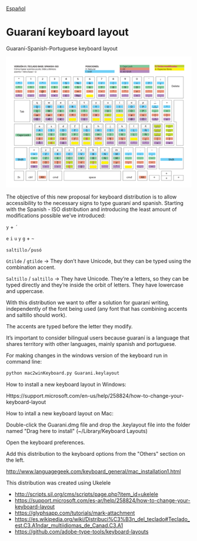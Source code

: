 [Español](README.md)

# Guaraní keyboard layout
Guaraní-Spanish-Portuguese keyboard layout

![Keyboard layout](img/gua-spa.png)

The objective of this new proposal for keyboard distribution is to allow accessibility to the necessary signs to type guaraní and spanish.
Starting with the Spanish - ISO distribution and introducing the least amount of modifications possible we’ve introduced:

`y` + `´`

`e` `i` `u` `y` `g` + `~`

`saltillo` ⁄ `pusó`

`Gtilde` / `gtilde` -> They don’t have Unicode, but they can be typed using the combination accent.

`Saltillo` / `saltillo` -> They have Unicode. They’re a letters, so they can be typed directly and they’re inside the orbit of letters. They have lowercase and uppercase.

With this distribution we want to offer a solution for guaraní writing, independently of the font being used (any font that has combining accents and saltillo should work).

The accents are typed before the letter they modify.

It’s important to consider bilingual users because guaraní is a language that shares territory with other languages, mainly spanish and portuguese.

For making changes in the windows version of the keyboard run in command line:

```bash
python mac2winKeyboard.py Guarani.keylayout
```

How to install a new keyboard layout in Windows:

Https://support.microsoft.com/en-us/help/258824/how-to-change-your-keyboard-layout


How to intall a new keyboard layout on Mac:

Double-click the Guarani.dmg file and drop the .keylayout file into the folder named "Drag here to install" (~/Library/Keyboard Layouts)

Open the keyboard preferences.

Add this distribution to the keyboard options from the "Others" section on the left.

http://www.languagegeek.com/keyboard_general/mac_installation1.html



This distribution was created using Ukelele

- http://scripts.sil.org/cms/scripts/page.php?item_id=ukelele
- https://support.microsoft.com/es-ar/help/258824/how-to-change-your-keyboard-layout
- https://glyphsapp.com/tutorials/mark-attachment
- https://es.wikipedia.org/wiki/Distribuci%C3%B3n_del_teclado#Teclado_est.C3.A1ndar_multiidiomas_de_Canad.C3.A1
- https://github.com/adobe-type-tools/keyboard-layouts